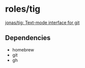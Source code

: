 # roles/tig
[jonas/tig: Text-mode interface for git](https://github.com/jonas/tig)



## Dependencies
- homebrew
- git
- gh

